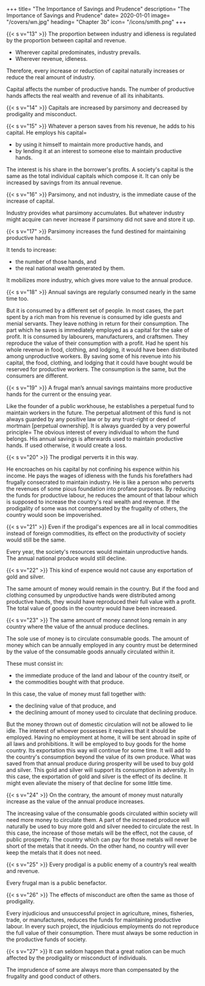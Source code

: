 +++
title=  "The Importance of Savings and Prudence"
description=  "The Importance of Savings and Prudence"
date=  2020-01-01
image=  "/covers/wn.jpg"
heading=  "Chapter 3b"
icon=  "/icons/smith.png"
+++


{{< s v="13" >}} The proportion between industry and idleness is regulated by the proportion between capital and revenue.
- Wherever capital predominates, industry prevails.
- Wherever revenue, idleness.

Therefore, every increase or reduction of capital naturally increases or reduce the real amount of industry.

Capital affects the number of productive hands.
The number of productive hands affects the real wealth and revenue of all its inhabitants.


{{< s v="14" >}} Capitals are increased by parsimony and decreased by prodigality and misconduct.


{{< s v="15" >}} Whatever a person saves from his revenue, he adds to his capital. He employs his capital= 
- by using it himself to maintain more productive hands, and
- by lending it at an interest to someone else to maintain productive hands.

The interest is his share in the borrower's profits.
A society's capital is the same as the total individual capitals which compose it.
    It can only be increased by savings from its annual revenue.


{{< s v="16" >}} Parsimony, and not industry, is the immediate cause of the increase of capital.

Industry provides what parsimony accumulates.
But whatever industry might acquire can never increase if parsimony did not save and store it up.


{{< s v="17" >}} Parsimony increases the fund destined for maintaining productive hands.

It tends to increase: 
- the number of those hands, and
- the real national wealth generated by them.

It mobilizes more industry, which gives more value to the annual produce.


{{< s v="18" >}} Annual savings are regularly consumed nearly in the same time too.

But it is consumed by a different set of people.
In most cases, the part spent by a rich man from his revenue is consumed by idle guests and menial servants.
    They leave nothing in return for their consumption.
    The part which he saves is immediately employed as a capital for the sake of profit.
It is consumed by labourers, manufacturers, and craftsmen.
    They reproduce the value of their consumption with a profit.
Had he spent his whole revenue in food, clothing, and lodging, it would have been distributed among unproductive workers.
By saving some of his revenue into his capital, the food, clothing, and lodging that it could have bought would be reserved for productive workers.
    The consumption is the same, but the consumers are different.


{{< s v="19" >}} A frugal man’s annual savings maintains more productive hands for the current or the ensuing year.

Like the founder of a public workhouse, he establishes a perpetual fund to maintain workers in the future.
The perpetual allotment of this fund is not always guarded by any positive law or by any trust-right or deed of mortmain [perpetual ownership]​.
    It is always guarded by a very powerful principle=  The obvious interest of every individual to whom the fund belongs.
His annual savings is afterwards used to maintain productive hands.
    If used otherwise, it would create a loss.


{{< s v="20" >}} The prodigal perverts it in this way.

He encroaches on his capital by not confining his expence within his income.
He pays the wages of idleness with the funds his forefathers had frugally consecrated to maintain industry.
He is like a person who perverts the revenues of some pious foundation into profane purposes.
By reducing the funds for productive labour, he reduces the amount of that labour which is supposed to increase the country's real wealth and revenue.
If the prodigality of some was not compensated by the frugality of others, the country would soon be impoverished.


{{< s v="21" >}} Even if the prodigal's expences are all in local commodities instead of foreign commodities, its effect on the productivity of society would still be the same.

Every year, the society's resources would maintain unproductive hands.
The annual national produce would still decline.


{{< s v="22" >}} This kind of expence would not cause any exportation of gold and silver.

The same amount of money would remain in the country.
But if the food and clothing consumed by unproductive hands were distributed among productive hands, they would have reproduced their full value with a profit.
    The total value of goods in the country would have been increased.


{{< s v="23" >}} The same amount of money cannot long remain in any country where the value of the annual produce declines.

The sole use of money is to circulate consumable goods.
The amount of money which can be annually employed in any country must be determined by the value of the consumable goods annually circulated within it.

These must consist in:
- the immediate produce of the land and labour of the country itself, or
- the commodities bought with that produce.

In this case, the value of money must fall together with:
- the declining value of that produce, and
- the declining amount of money used to circulate that declining produce.

But the money thrown out of domestic circulation will not be allowed to lie idle.
    The interest of whoever possesses it requires that it should be employed.
    Having no employment at home, it will be sent abroad in spite of all laws and prohibitions.
        It will be employed to buy goods for the home country.
        Its exportation this way will continue for some time.
        It will add to the country's consumption beyond the value of its own produce.
    What was saved from that annual produce during prosperity will be used to buy gold and silver.
        This gold and silver will support its consumption in adversity.
        In this case, the exportation of gold and silver is the effect of its decline.
It might even alleviate the misery of that decline for some little time.


{{< s v="24" >}} On the contrary, the amount of money must naturally increase as the value of the annual produce increases.

The increasing value of the consumable goods circulated within society will need more money to circulate them.
A part of the increased produce will naturally be used to buy more gold and silver needed to circulate the rest.
In this case, the increase of those metals will be the effect, not the cause, of public prosperity.
    The country which can pay for those metals will never be short of the metals that it needs.
    On the other hand, no country will ever keep the metals that it does not need.


{{< s v="25" >}} Every prodigal is a public enemy of a country’s real wealth and revenue.

Every frugal man is a public benefactor.


{{< s v="26" >}} The effects of misconduct are often the same as those of prodigality.

Every injudicious and unsuccessful project in agriculture, mines, fisheries, trade, or manufactures, reduces the funds for maintaining productive labour.
In every such project, the injudicious employments do not reproduce the full value of their consumption.
    There must always be some reduction in the productive funds of society.


{{< s v="27" >}} It can seldom happen that a great nation can be much affected by the prodigality or misconduct of individuals.

The imprudence of some are always more than compensated by the frugality and good conduct of others.